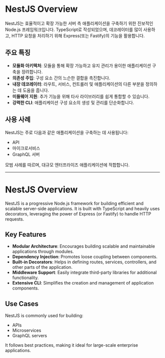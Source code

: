 # NestJS Overview

NestJS는 효율적이고 확장 가능한 서버 측 애플리케이션을 구축하기 위한 진보적인 Node.js 프레임워크입니다. TypeScript로 작성되었으며, 데코레이터를 많이 사용하고, HTTP 요청을 처리하기 위해 Express(또는 Fastify)의 기능을 활용합니다.

## 주요 특징

- **모듈화 아키텍처**: 모듈을 통해 확장 가능하고 유지 관리가 용이한 애플리케이션 구축을 장려합니다.
- **의존성 주입**: 구성 요소 간의 느슨한 결합을 촉진합니다.
- **내장 데코레이터**: 라우트, 서비스, 컨트롤러 및 애플리케이션의 다른 부분을 정의하는 데 도움을 줍니다.
- **미들웨어 지원**: 추가 기능을 위해 타사 라이브러리를 쉽게 통합할 수 있습니다.
- **강력한 CLI**: 애플리케이션 구성 요소의 생성 및 관리를 단순화합니다.

## 사용 사례

NestJS는 주로 다음과 같은 애플리케이션을 구축하는 데 사용됩니다:
- API
- 마이크로서비스
- GraphQL 서버

모범 사례를 따르며, 대규모 엔터프라이즈 애플리케이션에 적합합니다.

---

# NestJS Overview

NestJS is a progressive Node.js framework for building efficient and scalable server-side applications. It is built with TypeScript and heavily uses decorators, leveraging the power of Express (or Fastify) to handle HTTP requests.

## Key Features

- **Modular Architecture**: Encourages building scalable and maintainable applications through modules.
- **Dependency Injection**: Promotes loose coupling between components.
- **Built-in Decorators**: Helps in defining routes, services, controllers, and other parts of the application.
- **Middleware Support**: Easily integrate third-party libraries for additional functionality.
- **Extensive CLI**: Simplifies the creation and management of application components.

## Use Cases

NestJS is commonly used for building:
- APIs
- Microservices
- GraphQL servers

It follows best practices, making it ideal for large-scale enterprise applications.
